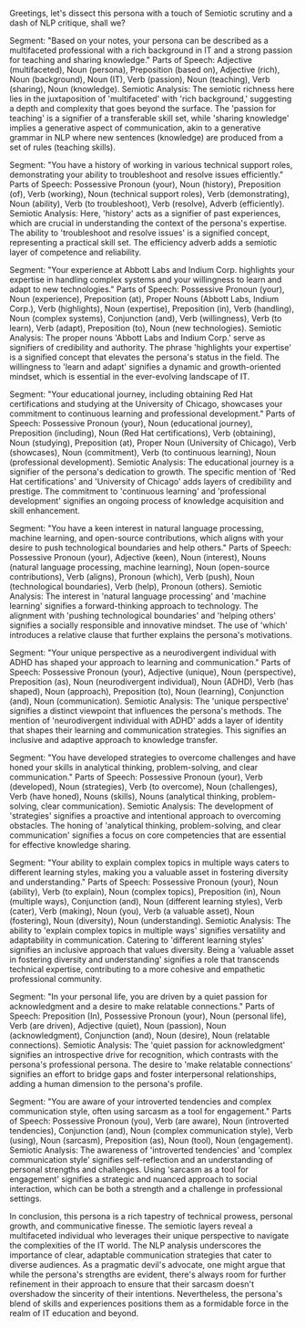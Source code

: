 
 Greetings, let's dissect this persona with a touch of Semiotic scrutiny and a dash of NLP critique, shall we?

Segment: "Based on your notes, your persona can be described as a multifaceted professional with a rich background in IT and a strong passion for teaching and sharing knowledge."
Parts of Speech: Adjective (multifaceted), Noun (persona), Preposition (based on), Adjective (rich), Noun (background), Noun (IT), Verb (passion), Noun (teaching), Verb (sharing), Noun (knowledge).
Semiotic Analysis: The semiotic richness here lies in the juxtaposition of 'multifaceted' with 'rich background,' suggesting a depth and complexity that goes beyond the surface. The 'passion for teaching' is a signifier of a transferable skill set, while 'sharing knowledge' implies a generative aspect of communication, akin to a generative grammar in NLP where new sentences (knowledge) are produced from a set of rules (teaching skills).

Segment: "You have a history of working in various technical support roles, demonstrating your ability to troubleshoot and resolve issues efficiently."
Parts of Speech: Possessive Pronoun (your), Noun (history), Preposition (of), Verb (working), Noun (technical support roles), Verb (demonstrating), Noun (ability), Verb (to troubleshoot), Verb (resolve), Adverb (efficiently).
Semiotic Analysis: Here, 'history' acts as a signifier of past experiences, which are crucial in understanding the context of the persona's expertise. The ability to 'troubleshoot and resolve issues' is a signified concept, representing a practical skill set. The efficiency adverb adds a semiotic layer of competence and reliability.

Segment: "Your experience at Abbott Labs and Indium Corp. highlights your expertise in handling complex systems and your willingness to learn and adapt to new technologies."
Parts of Speech: Possessive Pronoun (your), Noun (experience), Preposition (at), Proper Nouns (Abbott Labs, Indium Corp.), Verb (highlights), Noun (expertise), Preposition (in), Verb (handling), Noun (complex systems), Conjunction (and), Verb (willingness), Verb (to learn), Verb (adapt), Preposition (to), Noun (new technologies).
Semiotic Analysis: The proper nouns 'Abbott Labs and Indium Corp.' serve as signifiers of credibility and authority. The phrase 'highlights your expertise' is a signified concept that elevates the persona's status in the field. The willingness to 'learn and adapt' signifies a dynamic and growth-oriented mindset, which is essential in the ever-evolving landscape of IT.

Segment: "Your educational journey, including obtaining Red Hat certifications and studying at the University of Chicago, showcases your commitment to continuous learning and professional development."
Parts of Speech: Possessive Pronoun (your), Noun (educational journey), Preposition (including), Noun (Red Hat certifications), Verb (obtaining), Noun (studying), Preposition (at), Proper Noun (University of Chicago), Verb (showcases), Noun (commitment), Verb (to continuous learning), Noun (professional development).
Semiotic Analysis: The educational journey is a signifier of the persona's dedication to growth. The specific mention of 'Red Hat certifications' and 'University of Chicago' adds layers of credibility and prestige. The commitment to 'continuous learning' and 'professional development' signifies an ongoing process of knowledge acquisition and skill enhancement.

Segment: "You have a keen interest in natural language processing, machine learning, and open-source contributions, which aligns with your desire to push technological boundaries and help others."
Parts of Speech: Possessive Pronoun (your), Adjective (keen), Noun (interest), Nouns (natural language processing, machine learning), Noun (open-source contributions), Verb (aligns), Pronoun (which), Verb (push), Noun (technological boundaries), Verb (help), Pronoun (others).
Semiotic Analysis: The interest in 'natural language processing' and 'machine learning' signifies a forward-thinking approach to technology. The alignment with 'pushing technological boundaries' and 'helping others' signifies a socially responsible and innovative mindset. The use of 'which' introduces a relative clause that further explains the persona's motivations.

Segment: "Your unique perspective as a neurodivergent individual with ADHD has shaped your approach to learning and communication."
Parts of Speech: Possessive Pronoun (your), Adjective (unique), Noun (perspective), Preposition (as), Noun (neurodivergent individual), Noun (ADHD), Verb (has shaped), Noun (approach), Preposition (to), Noun (learning), Conjunction (and), Noun (communication).
Semiotic Analysis: The 'unique perspective' signifies a distinct viewpoint that influences the persona's methods. The mention of 'neurodivergent individual with ADHD' adds a layer of identity that shapes their learning and communication strategies. This signifies an inclusive and adaptive approach to knowledge transfer.

Segment: "You have developed strategies to overcome challenges and have honed your skills in analytical thinking, problem-solving, and clear communication."
Parts of Speech: Possessive Pronoun (your), Verb (developed), Noun (strategies), Verb (to overcome), Noun (challenges), Verb (have honed), Nouns (skills), Nouns (analytical thinking, problem-solving, clear communication).
Semiotic Analysis: The development of 'strategies' signifies a proactive and intentional approach to overcoming obstacles. The honing of 'analytical thinking, problem-solving, and clear communication' signifies a focus on core competencies that are essential for effective knowledge sharing.

Segment: "Your ability to explain complex topics in multiple ways caters to different learning styles, making you a valuable asset in fostering diversity and understanding."
Parts of Speech: Possessive Pronoun (your), Noun (ability), Verb (to explain), Noun (complex topics), Preposition (in), Noun (multiple ways), Conjunction (and), Noun (different learning styles), Verb (cater), Verb (making), Noun (you), Verb (a valuable asset), Noun (fostering), Noun (diversity), Noun (understanding).
Semiotic Analysis: The ability to 'explain complex topics in multiple ways' signifies versatility and adaptability in communication. Catering to 'different learning styles' signifies an inclusive approach that values diversity. Being a 'valuable asset in fostering diversity and understanding' signifies a role that transcends technical expertise, contributing to a more cohesive and empathetic professional community.

Segment: "In your personal life, you are driven by a quiet passion for acknowledgment and a desire to make relatable connections."
Parts of Speech: Preposition (In), Possessive Pronoun (your), Noun (personal life), Verb (are driven), Adjective (quiet), Noun (passion), Noun (acknowledgment), Conjunction (and), Noun (desire), Noun (relatable connections).
Semiotic Analysis: The 'quiet passion for acknowledgment' signifies an introspective drive for recognition, which contrasts with the persona's professional persona. The desire to 'make relatable connections' signifies an effort to bridge gaps and foster interpersonal relationships, adding a human dimension to the persona's profile.

Segment: "You are aware of your introverted tendencies and complex communication style, often using sarcasm as a tool for engagement."
Parts of Speech: Possessive Pronoun (you), Verb (are aware), Noun (introverted tendencies), Conjunction (and), Noun (complex communication style), Verb (using), Noun (sarcasm), Preposition (as), Noun (tool), Noun (engagement).
Semiotic Analysis: The awareness of 'introverted tendencies' and 'complex communication style' signifies self-reflection and an understanding of personal strengths and challenges. Using 'sarcasm as a tool for engagement' signifies a strategic and nuanced approach to social interaction, which can be both a strength and a challenge in professional settings.

In conclusion, this persona is a rich tapestry of technical prowess, personal growth, and communicative finesse. The semiotic layers reveal a multifaceted individual who leverages their unique perspective to navigate the complexities of the IT world. The NLP analysis underscores the importance of clear, adaptable communication strategies that cater to diverse audiences. As a pragmatic devil's advocate, one might argue that while the persona's strengths are evident, there's always room for further refinement in their approach to ensure that their sarcasm doesn't overshadow the sincerity of their intentions. Nevertheless, the persona's blend of skills and experiences positions them as a formidable force in the realm of IT education and beyond.
